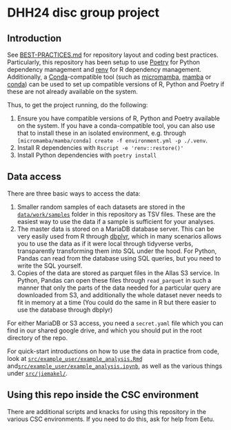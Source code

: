 # DHH24 disc group project

## Introduction

See [BEST-PRACTICES.md](BEST-PRACTICES.md) for repository layout and coding best practices. Particularly, this repository has been setup to use [Poetry](https://python-poetry.org/) for Python dependency management and [renv](https://rstudio.github.io/renv/) for R dependency management. Additionally, a [Conda](https://conda.io/)-compatible tool (such as [micromamba](https://mamba.readthedocs.io/en/latest/user_guide/micromamba.html), [mamba](https://mamba.readthedocs.io/en/latest/installation.html) or [conda](https://docs.conda.io/projects/conda/en/stable/user-guide/install/download.html#anaconda-or-miniconda)) can be used to set up compatible versions of R, Python and Poetry if these are not already available on the system.

Thus, to get the project running, do the following:

1. Ensure you have compatible versions of R, Python and Poetry available on the system. If you have a conda-compatible tool, you can also use that to install these in an isolated environment, e.g. through `[micromamba/mamba/conda] create -f environment.yml -p ./.venv`.
2. Install R dependencies with `Rscript -e 'renv::restore()'`
3. Install Python dependencies with `poetry install`

## Data access

There are three basic ways to access the data:

1. Smaller random samples of each datasets are stored in the [`data/work/samples`](data/work/samples) folder in this repository as TSV files. These are the easiest way to use the data if a sample is sufficient for your analyses.
1. The master data is stored on a MariaDB database server. This can be very easily used from R through [dbplyr](https://dbplyr.tidyverse.org/), which in many scenarios allows you to use the data as if it were local through tidyverse verbs, transparently transforming them into SQL under the hood. For Python, Pandas can read from the database using SQL queries, but you need to write the SQL yourself.
1. Copies of the data are stored as parquet files in the Allas S3 service. In Python, Pandas can open these files through `read_parquet` in such a manner that only the parts of the data needed for a particular query are downloaded from S3, and additionally the whole dataset never needs to fit in memory at a time (You could do the same in R but there easier to use the database through dbplyr)

For either MariaDB or S3 access, you need a `secret.yaml` file which you can find in our shared google drive, and which you should put in the root directory of the repo.

For quick-start introductions on how to use the data in practice from code, look at [`src/example_user/example_analysis.Rmd`](src/example_user/example_analysis.md) and[`src/example_user/example_analysis.ipynb`](src/example_user/example_analysis.ipynb), as well as the various things under [`src/jiemakel/`](src/jiemakel/).

## Using this repo inside the CSC environment

There are additional scripts and knacks for using this repository in the various CSC environments. If you need to do this, ask for help from Eetu.
